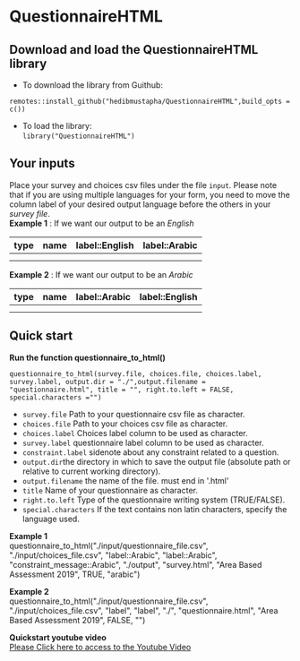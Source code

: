 # QuestionnaireHTML
## Download and load the QuestionnaireHTML library
* To download the library from Guithub:  

`remotes::install_github("hedibmustapha/QuestionnaireHTML",build_opts = c())`  
* To load the library:  
`library("QuestionnaireHTML")`

## Your inputs
Place your survey and choices csv files under the file `input`. Please note that if you are using multiple languages for your form, you need to move the column label of your desired output language before the others in your *survey file*.  
**Example 1** : If we want our output to be an *English*

| type  | name | label::English | label::Arabic |
| ---|---|---|---|
|   |   || |
|   |   || |
  
**Example 2** : If we want our output to be an *Arabic*  

| type  | name | label::Arabic | label::English |
| ---|---|---|---|
|   |   || |
|   |   || |

## Quick start
**Run the function questionnaire_to_html()**  

`questionnaire_to_html(survey.file, choices.file, choices.label, survey.label, output.dir = "./",output.filename = "questionnaire.html", title = "", right.to.left = FALSE, special.characters ="")`  

- `survey.file`   Path to your questionnaire csv file as character.  
- `choices.file`  Path to your choices csv file as character.  
- `choices.label` Choices label column to be used as character.  
- `survey.label` questionnaire label column to be used as character.
- `constraint.label` sidenote about any constraint related to a question.
- `output.dir`the directory in which to save the output file (absolute path or relative to current working directory).
- `output.filename` the name of the file. must end in '.html'   
- `title` Name of your questionnaire as character.  
- `right.to.left` Type of the questionnaire writing system (TRUE/FALSE).
- `special.characters` If the text contains non latin characters, specify the language used.  

  
  
**Example 1**  
questionnaire_to_html("./input/questionnaire_file.csv", "./input/choices_file.csv", "label::Arabic",
"label::Arabic", "constraint_message::Arabic", "./output", "survey.html", "Area Based Assessment 2019", TRUE, "arabic")
  
  
**Example 2**  
questionnaire_to_html("./input/questionnaire_file.csv", "./input/choices_file.csv", "label",
"label", "./", "questionnaire.html", "Area Based Assessment 2019", FALSE, "")    

**Quickstart youtube video**   
[Please Click here to access to the Youtube Video](https://youtu.be/c4BZftyJ5EI)
